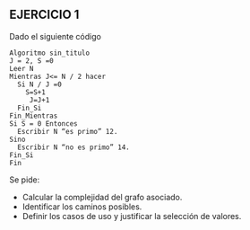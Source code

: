 ## EJERCICIO 1

Dado el siguiente código

```code
Algoritmo sin_titulo
J = 2, S =0
Leer N
Mientras J<= N / 2 hacer 
  Si N / J =0
    S=S+1
	 J=J+1
  Fin_Si
Fin_Mientras
Si S = 0 Entonces
  Escribir N “es primo” 12. 
Sino
  Escribir N “no es primo” 14. 
Fin_Si
Fin
```

Se pide:

- Calcular la complejidad del grafo asociado.
- Identificar los caminos posibles.
- Definir los casos de uso y justificar la selección de valores.